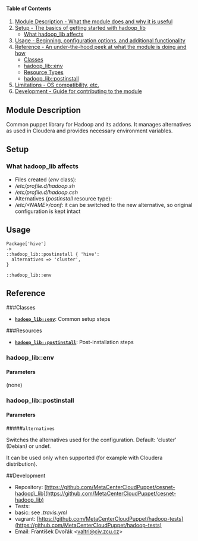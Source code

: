 #### Table of Contents

1. [Module Description - What the module does and why it is useful](#module-description)
2. [Setup - The basics of getting started with hadoop\_lib](#setup)
    * [What hadoop\_lib affects](#what-hadoop_lib-affects)
3. [Usage - Beginning, configuration options, and additional functionality](#usage)
4. [Reference - An under-the-hood peek at what the module is doing and how](#reference)
    * [Classes](#classes)
     * [hadoop\_lib::env](#class-env)
    * [Resource Types](#resources)
     * [hadoop\_lib::postinstall](#resource-postinstall)
5. [Limitations - OS compatibility, etc.](#limitations)
6. [Development - Guide for contributing to the module](#development)

<a name="module-description"></a>
## Module Description

Common puppet library for Hadoop and its addons. It manages alternatives as used in Cloudera and provides necessary environment variables.

<a name="setup"></a>
## Setup

<a name="what-hadoop-affects"></a>
### What hadoop\_lib affects

* Files created (*env* class):
 * */etc/profile.d/hadoop.sh*
 * */etc/profile.d/hadoop.csh*
* Alternatives (*postinstall* resource type):
 * */etc/&lt;NAME&gt;/conf*: it can be switched to the new alternative, so original configuration is kept intact

<a name="usage"></a>
## Usage

    Package['hive']
    ->
    ::hadoop_lib::postinstall { 'hive':
      alternatives => 'cluster',
    }

    ::hadoop_lib::env

<a name="reference"></a>
## Reference

<a name="classes"></a>
###Classes

* [**`hadoop_lib::env`**](#class-env): Common setup steps

<a name="resources"></a>
###Resources

* [**`hadoop_lib::postinstall`**](#resource-postinstall): Post-installation steps

<a name="class-env"></a>
### hadoop\_lib::env

#### Parameters

(none)

<a name="resource-postinstall"></a>
### hadoop\_lib::postinstall

#### Parameters

#####`alternatives`

Switches the alternatives used for the configuration. Default: 'cluster' (Debian) or undef.

It can be used only when supported (for example with Cloudera distribution).

<a name="development"></a>
##Development

* Repository: [https://github.com/MetaCenterCloudPuppet/cesnet-hadoop\_lib](https://github.com/MetaCenterCloudPuppet/cesnet-hadoop_lib)
* Tests:
 * basic: see *.travis.yml*
 * vagrant: [https://github.com/MetaCenterCloudPuppet/hadoop-tests](https://github.com/MetaCenterCloudPuppet/hadoop-tests)
* Email: František Dvořák &lt;valtri@civ.zcu.cz&gt;
